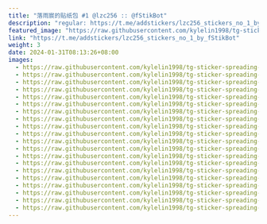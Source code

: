 ```yaml
---
title: "落雨宸的贴纸包 #1 @lzc256 :: @fStikBot"
description: "regular: https://t.me/addstickers/lzc256_stickers_no_1_by_fStikBot"
featured_image: "https://raw.githubusercontent.com/kylelin1998/tg-sticker-spreading-worldwide-images/main/img/b0301fed-ec26-4c14-9b86-2f0897c49114.jpg"
link: "https://t.me/addstickers/lzc256_stickers_no_1_by_fStikBot"
weight: 3
date: 2024-01-31T08:13:26+08:00
images:
  - https://raw.githubusercontent.com/kylelin1998/tg-sticker-spreading-worldwide-images/main/img/b0301fed-ec26-4c14-9b86-2f0897c49114.jpg
  - https://raw.githubusercontent.com/kylelin1998/tg-sticker-spreading-worldwide-images/main/img/b4e5ccf1-b8b3-410e-a318-0b8e5a78c82c.jpg
  - https://raw.githubusercontent.com/kylelin1998/tg-sticker-spreading-worldwide-images/main/img/44db7d2d-e8bb-48a6-a7ca-ac6283c456d1.jpg
  - https://raw.githubusercontent.com/kylelin1998/tg-sticker-spreading-worldwide-images/main/img/41e1a907-7558-487f-9913-b06467ee9b86.jpg
  - https://raw.githubusercontent.com/kylelin1998/tg-sticker-spreading-worldwide-images/main/img/e6699ed9-3667-47c5-9343-fe3c420343ec.jpg
  - https://raw.githubusercontent.com/kylelin1998/tg-sticker-spreading-worldwide-images/main/img/3d900396-c883-4383-b814-f5fdd13d9784.jpg
  - https://raw.githubusercontent.com/kylelin1998/tg-sticker-spreading-worldwide-images/main/img/c63f8c70-f200-4367-b9ff-77b3e0e27f44.jpg
  - https://raw.githubusercontent.com/kylelin1998/tg-sticker-spreading-worldwide-images/main/img/a6039cc5-645d-45c1-9bb4-429b0d32d526.jpg
  - https://raw.githubusercontent.com/kylelin1998/tg-sticker-spreading-worldwide-images/main/img/aa423a01-98b9-466c-bc6c-63266f0c6bdf.jpg
  - https://raw.githubusercontent.com/kylelin1998/tg-sticker-spreading-worldwide-images/main/img/5e3b5830-c85c-4968-8984-d860300f0195.jpg
  - https://raw.githubusercontent.com/kylelin1998/tg-sticker-spreading-worldwide-images/main/img/e22827f7-6193-4db1-b37b-ab6594c0d66a.jpg
  - https://raw.githubusercontent.com/kylelin1998/tg-sticker-spreading-worldwide-images/main/img/dce5a0c6-8385-4e67-9846-47946009c607.jpg
  - https://raw.githubusercontent.com/kylelin1998/tg-sticker-spreading-worldwide-images/main/img/a18d64c7-f5fa-4090-840a-76ae5ea004dc.jpg
  - https://raw.githubusercontent.com/kylelin1998/tg-sticker-spreading-worldwide-images/main/img/449f6626-71bc-432c-921f-4a32735f558d.jpg
  - https://raw.githubusercontent.com/kylelin1998/tg-sticker-spreading-worldwide-images/main/img/f0b3f2fa-7a61-45f0-8b34-ea65dda4c9a5.jpg
  - https://raw.githubusercontent.com/kylelin1998/tg-sticker-spreading-worldwide-images/main/img/cf6fbe85-cdcf-4b91-b6b7-88e5bc096058.jpg
  - https://raw.githubusercontent.com/kylelin1998/tg-sticker-spreading-worldwide-images/main/img/47247cd9-2e00-4e70-900e-8af7a5743548.jpg
  - https://raw.githubusercontent.com/kylelin1998/tg-sticker-spreading-worldwide-images/main/img/1d2810ac-f15c-40b3-8bcd-8b7d375e717c.jpg
  - https://raw.githubusercontent.com/kylelin1998/tg-sticker-spreading-worldwide-images/main/img/938bc867-e017-47ae-9b54-0f26361bb157.jpg
  - https://raw.githubusercontent.com/kylelin1998/tg-sticker-spreading-worldwide-images/main/img/89c150c0-ef37-46fa-a6e5-52f6d9ce06d5.jpg
---
```


